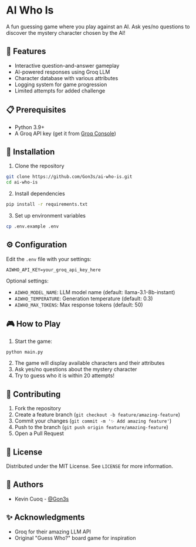 # AI Who Is

A fun guessing game where you play against an AI. Ask yes/no questions to discover the mystery character chosen by the AI!

## 🌟 Features

- Interactive question-and-answer gameplay
- AI-powered responses using Groq LLM
- Character database with various attributes
- Logging system for game progression
- Limited attempts for added challenge

## 📋 Prerequisites

- Python 3.9+
- A Groq API key (get it from [Groq Console](https://console.groq.com/))

## 🚀 Installation

1. Clone the repository
```bash
git clone https://github.com/Gon3s/ai-who-is.git
cd ai-who-is
```

2. Install dependencies
```bash
pip install -r requirements.txt
```

3. Set up environment variables
```bash
cp .env.example .env
```

## ⚙️ Configuration

Edit the `.env` file with your settings:

```env
AIWHO_API_KEY=your_groq_api_key_here
```

Optional settings:
- `AIWHO_MODEL_NAME`: LLM model name (default: llama-3.1-8b-instant)
- `AIWHO_TEMPERATURE`: Generation temperature (default: 0.3)
- `AIWHO_MAX_TOKENS`: Max response tokens (default: 50)

## 🎮 How to Play

1. Start the game:
```bash
python main.py
```

2. The game will display available characters and their attributes
3. Ask yes/no questions about the mystery character
4. Try to guess who it is within 20 attempts!

## 🤝 Contributing

1. Fork the repository
2. Create a feature branch (`git checkout -b feature/amazing-feature`)
3. Commit your changes (`git commit -m '✨ Add amazing feature'`)
4. Push to the branch (`git push origin feature/amazing-feature`)
5. Open a Pull Request

## 📝 License

Distributed under the MIT License. See `LICENSE` for more information.

## 👥 Authors

- Kevin Cuoq - [@Gon3s](https://github.com/Gon3s)

## ✨ Acknowledgments

- Groq for their amazing LLM API
- Original "Guess Who?" board game for inspiration
